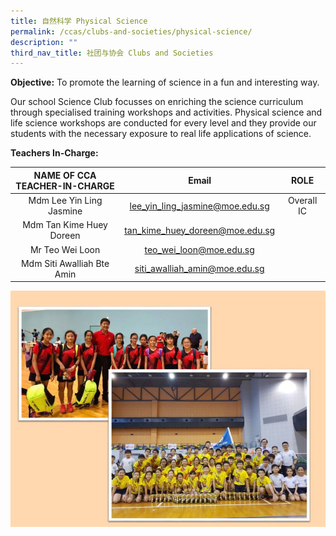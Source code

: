 ```yaml
---
title: 自然科学 Physical Science
permalink: /ccas/clubs-and-societies/physical-science/
description: ""
third_nav_title: 社团与协会 Clubs and Societies
---
```

**Objective:** To promote the learning of science in a fun and interesting way.

Our school Science Club focusses on enriching the science curriculum through specialised training workshops and activities. Physical science and life science workshops are conducted for every level and they provide our students with the necessary exposure to real life applications of science.

**Teachers In-Charge:**

| NAME OF CCA<br>TEACHER-IN-CHARGE |              Email              |    ROLE    |
|:--------------------------------:|:-------------------------------:|:----------:|
|     Mdm Lee Yin Ling Jasmine     | lee_yin_ling_jasmine@moe.edu.sg | Overall IC |
|     Mdm Tan Kime Huey Doreen     | tan_kime_huey_doreen@moe.edu.sg |            |
|          Mr Teo Wei Loon         |     teo_wei_loon@moe.edu.sg     |            |
|    Mdm Siti Awalliah Bte Amin    |  siti_awalliah_amin@moe.edu.sg  |            |

![](/images/badminton.jpg)